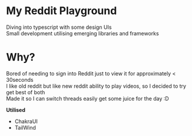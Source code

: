 # My Reddit Playground
Diving into typescript with some design UIs\
Small development utilising emerging libraries and frameworks

# Why?
Bored of needing to sign into Reddit just to view it for approximately < 30seconds\
I like old reddit but like new reddit ability to play videos, so I decided to try get best of both\
Made it so I can switch threads easily get some juice for the day :D 

**Utilised**
* ChakraUI
* TailWind
